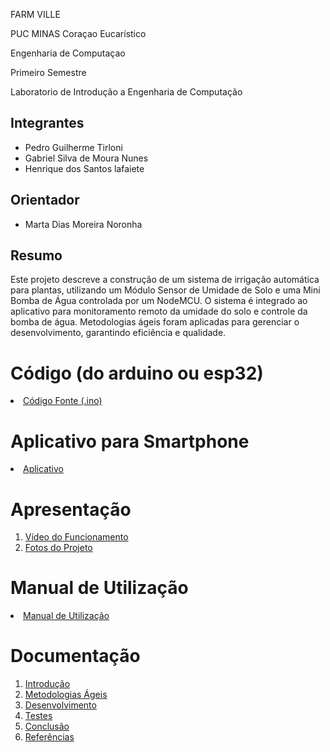 FARM VILLE


PUC MINAS Coraçao Eucarístico


Engenharia de Computaçao


Primeiro Semestre


Laboratorio de Introdução a Engenharia de Computação

## Integrantes

* Pedro Guilherme Tirloni
* Gabriel Silva de Moura Nunes
* Henrique dos Santos lafaiete

## Orientador

* Marta Dias Moreira Noronha

## Resumo

Este projeto descreve a construção de um sistema de irrigação automática para plantas, utilizando um Módulo Sensor de Umidade de Solo e uma Mini Bomba de Água controlada por um NodeMCU. O sistema é integrado ao aplicativo para monitoramento remoto da umidade do solo e controle da bomba de água. Metodologias ágeis foram aplicadas para gerenciar o desenvolvimento, garantindo eficiência e qualidade.

# Código (do arduino ou esp32)

<li><a href="Codigo/README.md"> Código Fonte (.ino)</a></li>

# Aplicativo para Smartphone

<li><a href="App/README.md"> Aplicativo </a></li>

# Apresentação

<ol>
<li><a href="Apresentacao/README.md"> Vídeo do Funcionamento</a></li>
<li><a href="Apresentacao/README.md"> Fotos do Projeto</a></li>
</ol>

# Manual de Utilização

<li><a href="Manual/manual de utilização.md"> Manual de Utilização</a></li>


# Documentação

<ol>
<li><a href="Documentacao/01-Introducão.md"> Introdução</a></li>
<li><a href="Documentacao/02-Metodologias Ágeis.md"> Metodologias Ágeis</a></li>
<li><a href="Documentacao/03-Desenvolvimento.md"> Desenvolvimento </a></li>
<li><a href="Documentacao/04-Testes.md"> Testes </a></li>
<li><a href="Documentacao/05-Conclusão.md"> Conclusão </a></li>
<li><a href="Documentacao/06-Referências.md"> Referências </a></li>
</ol>

